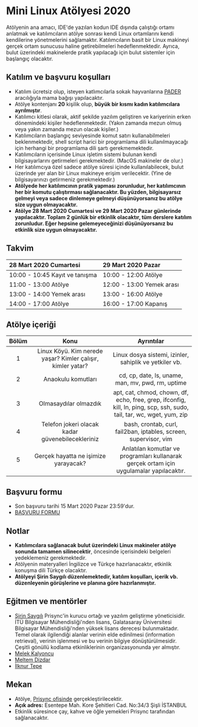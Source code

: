 # Mini Linux Atölyesi 2020

Atölyenin ana amacı, IDE'de yazılan kodun IDE dışında çalıştığı ortamı anlatmak ve katılımcıların atölye sonrası kendi Linux ortamlarını kendi kendilerine yönetmelerini sağlamaktır. Katılımcıların basit bir Linux makineyi gerçek ortam sunucusu haline getirebilmeleri hedeflenmektedir. Ayrıca, bulut üzerindeki makinelerde pratik yapılacağı için bulut sistemler için başlangıç olacaktır. 


## Katılım ve başvuru koşulları

* Katılım ücretsiz olup, isteyen katlımcılarla sokak hayvanlarına [PADER](https://www.patilicanlar.org/) aracılığıyla mama bağışı yapılacaktır.
* Atölye kontenjanı __20__ kişilik olup, __büyük bir kısmı kadın katılımcılara ayrılmıştır__.
* Katılımcı kitlesi olarak, aktif şekilde yazılım geliştiren ve kariyerinin erken dönemindeki kişiler hedeflenmektedir. (Yakın zamanda mezun olmuş veya yakın zamanda mezun olacak kişiler.)
* Katılımcıların başlangıç seviyesinde komut satırı kullanabilmeleri beklenmektedir, shell script harici bir programlama dili kullanılmayacağı için herhangi bir programlama dili şartı gerekmemektedir.
* Katılımcıların içerisinde Linux işletim sistemi bulunan kendi bilgisayarlarını getirmeleri gerekmektedir. (MacOS makineler de olur.)
* Her katılımcıya özel sadece atölye süresi içinde kullanılabilecek, bulut üzerinde yer alan bir Linux makineye erişim verilecektir. (Yine de bilgisayarınızı getirmeniz gerekmektedir.)
* __Atölyede her katılımcının pratik yapması zorunludur, her katılımcının her bir komutu çalıştırması sağlanacaktır. Bu yüzden, bilgisayarsız gelmeyi veya sadece dinlemeye gelmeyi düşünüyorsanız bu atölye size uygun olmayacaktır.__
* __Atölye 28 Mart 2020 Cumartesi ve 29 Mart 2020 Pazar günlerinde yapılacaktır. Toplam 2 günlük bir etkinlik olacaktır, tüm derslere katılım zorunludur. Eğer hepsine gelemeyeceğinizi düşünüyorsanız bu etkinlik size uygun olmayacaktır.__

## Takvim

| 28 Mart 2020 Cumartesi | 29 Mart 2020 Pazar |
| :----------- | :----------- |
| 10:00 - 10:45 Kayıt ve tanışma | 10:00 - 12:00 Atölye |
| 11:00 - 13:00 Atölye | 12:00 - 13:00 Yemek arası |
| 13:00 - 14:00 Yemek arası | 13:00 - 16:00 Atölye |
| 14:00 - 17:00 Atölye | 16:00 - 17:00 Kapanış |


## Atölye içeriği

| Bölüm         | Konu                                                        | Ayrıntılar                                             |
| :-----------: |:-----------------------------------------------------------:| :-----------------------------------------------------:|
| 1       | Linux Köyü. Kim nerede yaşar? Kimler çalışır, kimler yatar? | Linux dosya sistemi, izinler, sahiplik ve yetkiler vb. |
| 2       | Anaokulu komutları                                          | cd, cp, date, ls, uname, man, mv, pwd, rm, uptime      |
| 3       | Olmasaydılar olmazdık                                       | apt, cat, chmod, chown, df, echo, free, grep, ifconfig, kill, ln, ping, scp, ssh, sudo, tail, tar, wc, wget, yum, zip |
| 4       | Telefon jokeri olacak kadar güvenebilecekleriniz | bash, crontab, curl, fail2ban, iptables, screen, supervisor, vim |
| 5       | Gerçek hayatta ne işimize yarayacak?   | Anlatılan komutlar ve programları kullanarak gerçek ortam için uygulamalar yapılacaktır.   |


## Başvuru formu
* Son başvuru tarihi 15 Mart 2020 Pazar 23:59'dur.
* [BAŞVURU FORMU](https://forms.gle/V4mneKnef3XEnGSR9) 


## Notlar
* __Katılımcılara sağlanacak bulut üzerindeki Linux makineler atölye sonunda tamamen silinecektir__, öncesinde içerisindeki belgeleri yedeklemeniz gerekmektedir.
* Atölyenin materyalleri İngilizce ve Türkçe hazırlanacaktır, etkinlik konuşma dili Türkçe olacaktır.
* __Atölyeyi Şirin Saygılı düzenlemektedir, katılım koşulları, içerik vb. düzenleyenin görüşlerine ve planına göre hazırlanmıştır.__

## Eğitmen ve mentörler
* [Şirin Saygılı](https://www.linkedin.com/in/sirinnes/) Prisync'in kurucu ortağı ve yazılım geliştirme yöneticisidir. İTÜ Bilgisayar Mühendisliği'nden lisans, Galatasaray Üniversitesi Bilgisayar Mühendisliği'nden yüksek lisans derecesi bulunmaktadır. Temel olarak ilgilendiği alanlar verinin elde edinilmesi (information retrieval), verinin işlenmesi ve bu verinin bilgiye dönüştürülmesidir. Çeşitli gönüllü kodlama etkinliklerinin organizasyonunda yer almıştır.
* [Melek Kalyoncu](https://www.linkedin.com/in/melek-kalyoncu-66ba83b0/)
* [Meltem Dizdar](https://www.linkedin.com/in/meltem-dizdar/)
* [İlknur Tepe](https://www.linkedin.com/in/ilknurtepe/)

## Mekan
* Atölye, [Prisync ofisinde](https://www.google.com/maps/search/Prisync,+Esentepe,+Kore+%C5%9Eehitleri+Cd.+No:34%2F3,+34394+%C5%9Ei%C5%9Fli%2F%C4%B0stanbul,+Turkey?hl=en) gerçekleştirilecektir.
* __Açık adres:__ Esentepe Mah. Kore Şehitleri Cad. No:34/3 Şişli İSTANBUL
* Etkinlik süresince çay, kahve ve öğle yemekleri Prisync tarafından sağlanacaktır.

